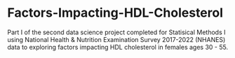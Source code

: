 # Factors-Impacting-HDL-Cholesterol
Part I of the second data science project completed for Statisical Methods I using National Health &amp; Nutrition Examination Survey 2017-2022 (NHANES) data to exploring factors impacting HDL cholesterol in females ages 30 - 55.
